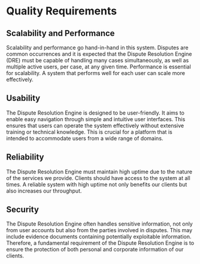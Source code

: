 # Quality Requirements

## Scalability and Performance

Scalability and performance go hand-in-hand in this system. Disputes are common occurrences and it is expected that the Dispute Resolution Engine (DRE) must be capable of handling many cases simultaneously, as well as multiple active users, per case, at any given time. Performance is essential for scalability. A system that performs well for each user can scale more effectively.

## Usability

The Dispute Resolution Engine is designed to be user-friendly. It aims to enable easy navigation through simple and intuitive user interfaces. This ensures that users can operate the system effectively without extensive training or technical knowledge. This is crucial for a platform that is intended to accommodate users from a wide range of domains.

## Reliability

The Dispute Resolution Engine must maintain high uptime due to the nature of the services we provide. Clients should have access to the system at all times. A reliable system with high uptime not only benefits our clients but also increases our throughput.

## Security

The Dispute Resolution Engine often handles sensitive information, not only from user accounts but also from the parties involved in disputes. This may include evidence documents containing potentially exploitable information. Therefore, a fundamental requirement of the Dispute Resolution Engine is to ensure the protection of both personal and corporate information of our clients.

